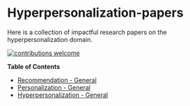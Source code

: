 # Hyperpersonalization-papers

Here is a collection of impactful research papers on the hyperpersonalization domain.

[![contributions welcome](https://img.shields.io/badge/contributions-welcome-brightgreen.svg?style=flat)](./CONTRIBUTING.md)

**Table of Contents**

- [Recommendation - General](#recommendation)
- [Personalization - General](#personalization)
- [Hyperpersonalization - General](#hyperpersonalization)
